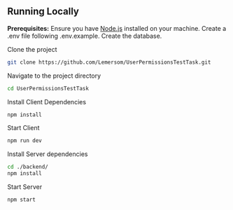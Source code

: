 ## Running Locally

**Prerequisites:** Ensure you have [Node.js](https://nodejs.org/) installed on your machine. Create a .env file following .env.example. Create the database.

Clone the project

```bash
git clone https://github.com/Lemersom/UserPermissionsTestTask.git
```

Navigate to the project directory

```bash
cd UserPermissionsTestTask
```

Install Client Dependencies

```bash
npm install
```

Start Client

```bash
npm run dev
```

Install Server dependencies

```bash
cd ./backend/
npm install
```

Start Server

```bash
npm start
```
